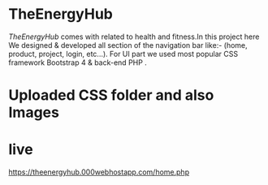 # TheEnergyHub
*TheEnergyHub* comes with related to health and fitness.In this project here We designed &amp; developed all section of the navigation bar like:- (home, product, project, login, etc...). For UI part we used most popular CSS framework Bootstrap 4 &amp; back-end PHP .  

# Uploaded CSS folder and also Images

# live 
https://theenergyhub.000webhostapp.com/home.php

